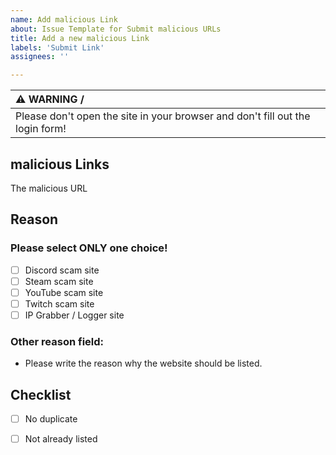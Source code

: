 ```yaml
---
name: Add malicious Link
about: Issue Template for Submit malicious URLs
title: Add a new malicious Link 
labels: 'Submit Link'
assignees: ''

---
```


| ⚠️ **WARNING /** | 
|:---------------------------| 
| Please don't open the site in your browser and don't fill out the login form! |

## malicious Links 
The malicious URL


## Reason
### Please select **__ONLY__** one choice! 
- [ ] Discord scam site
- [ ] Steam scam site
- [ ] YouTube scam site
- [ ] Twitch scam site
- [ ] IP Grabber / Logger site
### Other reason field:
- Please write the reason why the website should be listed.


## Checklist
- [ ] No duplicate
- [ ] Not already listed 

